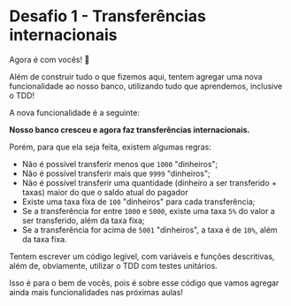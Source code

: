 # Desafio 1 - Transferências internacionais

Agora é com vocês! 🥳

Além de construir tudo o que fizemos aqui, tentem agregar uma nova funcionalidade ao nosso banco, utilizando tudo que aprendemos, inclusive o TDD!

A nova funcionalidade é a seguinte:

**Nosso banco cresceu e agora faz transferências internacionais.**

Porém, para que ela seja feita, existem algumas regras:

* Não é possível transferir menos que `1000` "dinheiros";
* Não é possível transferir mais que `9999` "dinheiros";
* Não é possível transferir uma quantidade (dinheiro a ser transferido + taxas) maior do que o saldo atual do pagador
* Existe uma taxa fixa de `100` "dinheiros" para cada transferência;
* Se a transferência for entre `1000` e `5000`, existe uma taxa `5%` do valor a ser transferido, além da taxa fixa;
* Se a transferência for acima de `5001` "dinheiros", a taxa é de `10%`, além da taxa fixa.

Tentem escrever um código legível, com variáveis e funções descritivas, além de, obviamente, utilizar o TDD com testes unitários.

Isso é para o bem de vocês, pois é sobre esse código que vamos agregar ainda mais funcionalidades nas próximas aulas!
